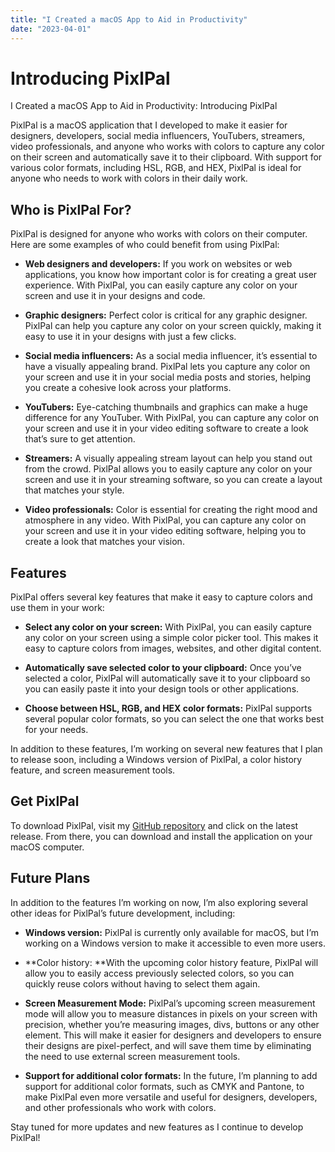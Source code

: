 ```yaml
---
title: "I Created a macOS App to Aid in Productivity"
date: "2023-04-01"
---
```


# Introducing PixlPal

I Created a macOS App to Aid in Productivity: Introducing PixlPal

PixlPal is a macOS application that I developed to make it easier for designers, developers, social media influencers, YouTubers, streamers, video professionals, and anyone who works with colors to capture any color on their screen and automatically save it to their clipboard. With support for various color formats, including HSL, RGB, and HEX, PixlPal is ideal for anyone who needs to work with colors in their daily work.

## Who is PixlPal For?

PixlPal is designed for anyone who works with colors on their computer. Here are some examples of who could benefit from using PixlPal:

* **Web designers and developers:** If you work on websites or web applications, you know how important color is for creating a great user experience. With PixlPal, you can easily capture any color on your screen and use it in your designs and code.

* **Graphic designers:** Perfect color is critical for any graphic designer. PixlPal can help you capture any color on your screen quickly, making it easy to use it in your designs with just a few clicks.

* **Social media influencers:** As a social media influencer, it’s essential to have a visually appealing brand. PixlPal lets you capture any color on your screen and use it in your social media posts and stories, helping you create a cohesive look across your platforms.

* **YouTubers:** Eye-catching thumbnails and graphics can make a huge difference for any YouTuber. With PixlPal, you can capture any color on your screen and use it in your video editing software to create a look that’s sure to get attention.

* **Streamers:** A visually appealing stream layout can help you stand out from the crowd. PixlPal allows you to easily capture any color on your screen and use it in your streaming software, so you can create a layout that matches your style.

* **Video professionals:** Color is essential for creating the right mood and atmosphere in any video. With PixlPal, you can capture any color on your screen and use it in your video editing software, helping you to create a look that matches your vision.

## Features

PixlPal offers several key features that make it easy to capture colors and use them in your work:

* **Select any color on your screen:** With PixlPal, you can easily capture any color on your screen using a simple color picker tool. This makes it easy to capture colors from images, websites, and other digital content.

* **Automatically save selected color to your clipboard:** Once you’ve selected a color, PixlPal will automatically save it to your clipboard so you can easily paste it into your design tools or other applications.

* **Choose between HSL, RGB, and HEX color formats:** PixlPal supports several popular color formats, so you can select the one that works best for your needs.

In addition to these features, I’m working on several new features that I plan to release soon, including a Windows version of PixlPal, a color history feature, and screen measurement tools.

## Get PixlPal

To download PixlPal, visit my [GitHub repository](https://github.com/jjcxdev/PixelPal) and click on the latest release. From there, you can download and install the application on your macOS computer.

## Future Plans

In addition to the features I’m working on now, I’m also exploring several other ideas for PixlPal’s future development, including:

* **Windows version:** PixlPal is currently only available for macOS, but I’m working on a Windows version to make it accessible to even more users.

* **Color history: **With the upcoming color history feature, PixlPal will allow you to easily access previously selected colors, so you can quickly reuse colors without having to select them again.

* **Screen Measurement Mode:** PixlPal’s upcoming screen measurement mode will allow you to measure distances in pixels on your screen with precision, whether you’re measuring images, divs, buttons or any other element. This will make it easier for designers and developers to ensure their designs are pixel-perfect, and will save them time by eliminating the need to use external screen measurement tools.

* **Support for additional color formats:** In the future, I’m planning to add support for additional color formats, such as CMYK and Pantone, to make PixlPal even more versatile and useful for designers, developers, and other professionals who work with colors.

Stay tuned for more updates and new features as I continue to develop PixlPal!

